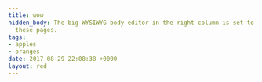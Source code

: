 ```yaml
---
title: wow
hidden_body: The big WYSIWYG body editor in the right column is set to "hidden" for
  these pages.
tags:
- apples
- oranges
date: 2017-08-29 22:08:38 +0000
layout: red
---
```

